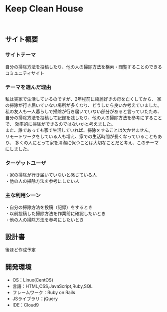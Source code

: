 # Keep Clean House
​
## サイト概要
### サイトテーマ
<!--何を『目的』とし、どのような『分類』なのかを簡潔に書く-->
 自分の掃除方法を投稿したり、他の人の掃除方法を検索・閲覧することのできるコミュニティサイト

### テーマを選んだ理由
<!--なぜこのようなテーマにしたかを説明する-->
 私は実家で生活しているのですが、2年程前に綺麗好きの母を亡くしてから、
 家の掃除が行き届いていない場所が多くなり、どうしたら良いか考えていました。<br>
 私の友人も一人暮らしで掃除が行き届いていない部分があると言っていたため、
 自分の掃除方法を投稿して記録を残したり、他の人の掃除方法を参考にすることで、
 効率的に掃除ができるのではないかと考えました。<br>
 また、誰であっても家で生活していれば、掃除をすることは欠かせません。<br>
 リモートワークをしている人も増え、家での生活時間が長くなっていることもあり、
 多くの人にとって家を清潔に保つことは大切なことだと考え、このテーマにしました。

### ターゲットユーザ
<!--誰に使ってもらうかを具体的に記載する-->
 ・家の掃除が行き届いていないと感じている人<br>
 ・他の人の掃除方法を参考にしたい人

### 主な利用シーン
<!--どのような時に使うのかの状況を記載すること-->
​・自分の掃除方法を投稿（記録）をするとき<br>
​・以前投稿した掃除方法を作業前に確認したいとき<br>
​・他の人の掃除方法を参考にしたいとき<br>

## 設計書
<!--テーマを設定・提出する時点では不要です-->
​後ほど作成予定

## 開発環境
- OS：Linux(CentOS)
- 言語：HTML,CSS,JavaScript,Ruby,SQL
- フレームワーク：Ruby on Rails
- JSライブラリ：jQuery
- IDE：Cloud9
​
<!--## 使用素材-->
<!--- 外部サービスの画像素材・音声素材を使用した場合は、必ずサービス名とURLを明記してください。-->
<!--- アプリケーションの実装に使用したgem/bootstrapのリファレンスなどの記載は不要です。-->
<!--- 使用しない場合は、使用素材の項目をREADMEから削除してください。-->
<!--折りたたむ-->